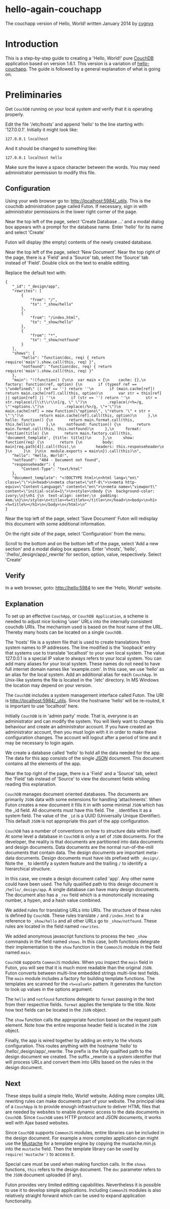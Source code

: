 # hello-again-couchapp

The couchapp version of Hello, World!
written January 2014 by [cygnyx](https://github.com/cygnyx)

# Introduction

This is a step-by-step guide to creating a 'Hello, World!' pure
[CouchDB](http://couchdb.apache.org) application based on version 1.6.1.
This version is a variation of [hello-couchapp](https://github.com/cygnyx/hello-couchapp).
The guide is followed by a general explanation of what is going on.

# Preliminaries

Get `CouchDB` running on your local system and verify that it is operating properly.

Edit the file '/etc/hosts' and append 'hello' to the line starting
with: '127.0.0.1'. Initially it might look like:

```
127.0.0.1 localhost  
```

And it should be changed to something like:

```
127.0.0.1 localhost hello
```

Make sure the leave a space character between the words. You may need
administrator permission to modify this file.

## Configuration

Using your web browser go to: <http://localhost:5984/_utils>.
This is the couchdb administration page called Futon.
If necessary, sign in with administrator permissions in the lower
right corner of the page.

Near the top left of the page, select 'Create Database ...' and a
modal dialog box appears with a prompt for the database name.
Enter 'hello' for its name and select 'Create'

Futon will display (the empty) contents of the newly created database.

Near the top left of the page, select 'New Document'.
Near the top right of the page, there is a 'Field' and a 'Source' tab,
select the 'Source' tab instead of 'Field'.
Double click on the text to enable editting.

Replace the default text with:

```
{
   "_id": "_design/app",
   "rewrites": [
       {
           "from": "/",
           "to": "_show/hello"
       },
       {
           "from": "/index.html",
           "to": "_show/hello"
       },
       {
           "from": "*",
           "to": "_show/notfound"
       }
   ],
   "shows": {
       "hello": "function(doc, req) { return require('main').show.call(this, req) }",
       "notfound": "function(doc, req) { return require('main').show.call(this, req) }"
   },
   "main": "!(function() {\n\n  var main = {\n    cache: {},\n    factory: function(ref, option) {\n       if (typeof ref == \"undefined\" || ref == '') return ''\n       if (main.cache[ref]) return main.cache[ref].call(this, option)\n       var str = this[ref] || option[ref] || ''\n       if (str == '') return ''\n       str = str.replace(/[\\t\\r\\n]/g, \" \")\n         .replace(/<%=/g, \"'+options.\")\n         .replace(/%>/g, \"+'\")\n       main.cache[ref] = new Function(\"options\", \"return '\" + str + \"'\")\n       return main.cache[ref].call(this, option)\n     },\n     hello: function() {\n       return main.format.call(this, this.hello)\n     },\n     notfound: function() {\n       return main.format.call(this, this.notfound)\n     },\n     format: function(title) {\n       return main.factory.call(this, 'document_template', {title: title})\n     },\n     show: function(req) {\n       return {\n         body: main[req.path[4]].call(this),\n         headers: this.responseheader\n       }\n     }\n  }\n\n  module.exports = main\n}).call(this)\n",
   "hello": "Hello, World!",
   "notfound": "404 - Document not found",
   "responseheader": {
       "Content-Type": "text/html"
   },
   "document_template": "<!DOCTYPE html>\n<html lang=\"en\" class=\"\">\n<head>\n<meta charset=\"utf-8\">\n<meta http-equiv=\"Content-Language\" content=\"en\">\n<meta name=\"viewport\" content=\"initial-scale=1\">\n<style>\nbody {\n  background-color: ivory;\n}\nh1 {\n  text-align: center;\n  padding: 4em;\n}\n</style>\n<title><%=title%></title>\n</head>\n<body>\n<h1><%=title%></h1>\n</body>\n</html>\n"
}
```

Near the top left of the page, select 'Save Document'
Futon will redisplay this document with some additional information.

On the right side of the page, select 'Configuration' from the menu.

Scroll to the bottom and on the bottom left of the page, select 'Add a
new section' and a modal dialog box appears.
Enter 'vhosts', 'hello', '/hello/_design/app/_rewrite' for section,
option, value, respectively. Select 'Create'

## Verify

In a web browser, goto: <http://hello:5984> to see the 'Hello,
World!' website.

## Explanation

To set up an effective `CouchApp`, or `CouchDB Application`, a scheme is
needed to adjust nice looking 'user' URLs into the internally
consistent couchdb URIs. The mechanism used is based on the host name of
the URL. Thereby many hosts can be located on a single `CouchDB`.

The 'hosts' file is a system file that is used to create
translations from system names to IP addresses. The line modified is
the 'loopback' entry that systems use to translate 'localhost' to your
own local system. The value 127.0.0.1 is a special IP value to
always refers to your local system. You can add many aliases for your
local system. These names do not need to have full internet domain
names like 'example.com'. In this case, we use 'hello' as an alias for
the local system. Add an additional alias for each `CouchApp`.
In Unix-like systems the file is located in the '/etc' directory.
In MS Windows the location may depend on your version.

The `CouchDB` includes a system management interface called Futon.
The URI is <http://localhost:5984/_utils>.
Since the hostname 'hello' will be re-routed, it is important to use
'localhost' here.

Initially `CouchDB` is in 'admin party' mode. That is, everyone is an
administrator and can modify the system. You will likely want to
change this behaviour and create an administrator account. If you have
created an administrator account, then you must login with it in order
to make these configuration changes. The account will logout after a
period of time and it may be necessary to login again.

We create a
database called 'hello' to hold all the data needed for the app.
The data for this app consists of the single [JSON](http://www.json.org) document.
This document contains all the elements of the app.

Near the top right of the page, there is a 'Field' and a 'Source' tab,
select the 'Field' tab instead of 'Source' to view the document fields
whiling reading this explanation.

`CouchDB` manages document oriented databases. The documents are
primarily `JSON` data with some extensions for handling 'attachments'. 
When Futon creates a new document it fills it in with some minimal
`JSON` which has the _id field. All documents must have this
field. The `_` identifies it as a system field. The value of the `_id`
is a UUID (Universally Unique IDentifier). This default `JSON` is not
appropriate this part of the app configuration.

`CouchDB` has a number of conventions on how to structure data within
itself.
At some level a database in `CouchDB` is only a set of `JSON`
documents.
For the developer, the reality is that documents are partitioned into data documents and
design documents. Data documents are the normal run-of-the-mill
documents that contain data. The design documents are important
meta-data documents. Design documents must have ids prefixed with
`_design/`. Note the `_` to identify a system feature and the trailing
`/` to identify a hierarchical structure. 

In this case, we create a design document called 'app'. Any other name
could have been used. The fully qualified path to this design document
is  `/hello/_design/app`. A single database can have many design documents.
The document also has a `_rev` field which is a monotonically increasing
number, a hypen, and a hash value combined.

We added rules for
translating URLs into URIs. The structure of these rules is defined by
`CouchDB`. These rules translate `/` and `/index.html` to a reference to
`_show/hello` and all other URLs go to `_show/notfound`.
These rules are located in the field named `rewrites`.

We added anonymous javascript functions to process the two `_show`
commands in the field named `shows`. In this case, both functions
delegrate their implementation to the `show` function in the
`CommonJS` module in the field named `main`.

`CouchDB` supports `CommonJS` modules. When you inspect the `main`
field in Futon, you will see that it is much more readable than the
original `JSON`. Futon converts between multi-line embedded strings
multi-line text fields. The `main` module includes a factory for
building template functions. The templates are scanned for the
`<%=value%>` pattern. It generates the function to look up values
in the options argument.

The `hello` and `notfound` functions delegate to `format` passing
in the text from their respective fields. `format` applies the
template to the title.
Note how text fields can be located in the
`JSON` object. 

The `show` function calls the appropriate function based on the
request path element.
Note how the entire response header field is located in the
`JSON` object.

Finally, the app is wired together by adding an entry to the vhosts
configuration. This routes anything with the hostname 'hello' to
/hello/_design/app/_rewrite. The prefix is the fully qualified path
to the design document we created. The suffix _rewrite is a system
identifier that will process URLs and convert them into URIs based on
the rules in the design document.

## Next

These steps build a simple Hello, World! website.
Adding more complex URL rewriting rules can make documents part of
your website. The principal idea of a `CouchApp` is to provide enough
infrastructure to deliver HTML files that are needed by
websites to enable dynamic access to the data documents in `CouchDB`.
Since `CouchDB` uses HTTP protocol and JSON documents, it works well
with Ajax based websites.

Since `CouchDB` supports `CommonJS` modules, entire libraries can be
included in the design document. For example a more complex application
can might use the [Mustache](https://mustache.github.io) for a template
engine by copying the mustache.min.js into the `mustache` field. Then
the template library can be used by `require('mustache')` to access it.

Special care must be used when making function calls. In the `shows`
functions, `this` refers to the design document. The `doc` parameter
refers to the `JSON` document uploaded (if any).

Futon provides very limited editting capabilities. Nevertheless it
is possible to use it to develop simple applications. Including
`CommonJS` modules is also relatively straight forward which can be
used to expand application functionality.
